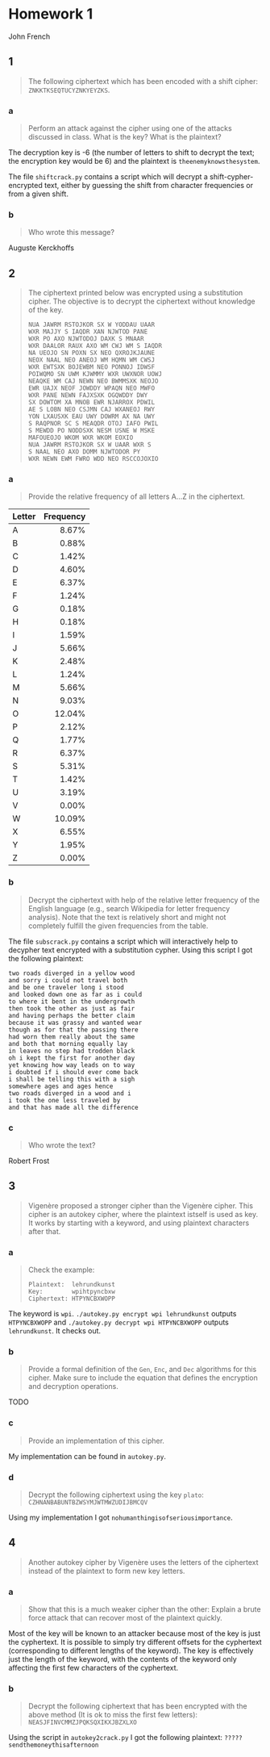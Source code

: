 # Homework 1

John French

## 1

> The following ciphertext which has been encoded with a shift cipher: `ZNKKTKSEQTUCYZNKYEYZKS`.

### a

> Perform an attack against the cipher using one of the attacks discussed in class. What is the key? What is the plaintext?

The decryption key is -6 (the number of letters to shift to decrypt the text; the encryption key would be 6) and the plaintext is `theenemyknowsthesystem`.

The file `shiftcrack.py` contains a script which will decrypt a shift-cypher-encrypted text, either by guessing the shift from character frequencies or from a given shift.

### b

> Who wrote this message?

Auguste Kerckhoffs

## 2

> The ciphertext printed below was encrypted using a substitution cipher. The objective is to decrypt the ciphertext without knowledge of the key.
>
> ```
> NUA JAWRM RSTOJKOR SX W YODDAU UAAR
> WXR MAJJY S IAQDR XAN NJWTOD PANE
> WXR PO AXO NJWTODOJ DAXK S MNAAR
> WXR DAALOR RAUX AXO WM CWJ WM S IAQDR
> NA UEOJO SN POXN SX NEO QXROJKJAUNE
> NEOX NAAL NEO ANEOJ WM HQMN WM CWSJ
> WXR EWTSXK BOJEWBM NEO PONNOJ IDWSF
> POIWQMO SN UWM KJWMMY WXR UWXNOR UOWJ
> NEAQKE WM CAJ NEWN NEO BWMMSXK NEOJO
> EWR UAJX NEOF JOWDDY WPAQN NEO MWFO
> WXR PANE NEWN FAJXSXK OGQWDDY DWY
> SX DOWTOM XA MNOB EWR NJARROX PDWIL
> AE S LOBN NEO CSJMN CAJ WXANEOJ RWY
> YON LXAUSXK EAU UWY DOWRM AX NA UWY
> S RAQPNOR SC S MEAQDR OTOJ IAFO PWIL
> S MEWDD PO NODDSXK NESM USNE W MSKE
> MAFOUEOJO WKOM WXR WKOM EOXIO
> NUA JAWRM RSTOJKOR SX W UAAR WXR S
> S NAAL NEO AXO DOMM NJWTODOR PY
> WXR NEWN EWM FWRO WDD NEO RSCCOJOXIO
> ```

### a

> Provide the relative frequency of all letters A...Z in the ciphertext.

 Letter | Frequency
:------ | ---------:
 A      | 8.67%
 B      | 0.88%
 C      | 1.42%
 D      | 4.60%
 E      | 6.37%
 F      | 1.24%
 G      | 0.18%
 H      | 0.18%
 I      | 1.59%
 J      | 5.66%
 K      | 2.48%
 L      | 1.24%
 M      | 5.66%
 N      | 9.03%
 O      | 12.04%
 P      | 2.12%
 Q      | 1.77%
 R      | 6.37%
 S      | 5.31%
 T      | 1.42%
 U      | 3.19%
 V      | 0.00%
 W      | 10.09%
 X      | 6.55%
 Y      | 1.95%
 Z      | 0.00%

### b

> Decrypt the ciphertext with help of the relative letter frequency of the English language (e.g., search Wikipedia for letter frequency analysis). Note that the text is relatively short and might not completely fulfill the given frequencies from the table.

The file `subscrack.py` contains a script which will interactively help to decypher text encrypted with a substitution cypher. Using this script I got the following plaintext:
```
two roads diverged in a yellow wood
and sorry i could not travel both
and be one traveler long i stood
and looked down one as far as i could
to where it bent in the undergrowth
then took the other as just as fair
and having perhaps the better claim
because it was grassy and wanted wear
though as for that the passing there
had worn them really about the same
and both that morning equally lay
in leaves no step had trodden black
oh i kept the first for another day
yet knowing how way leads on to way
i doubted if i should ever come back
i shall be telling this with a sigh
somewhere ages and ages hence
two roads diverged in a wood and i
i took the one less traveled by
and that has made all the difference
```

### c

> Who wrote the text?

Robert Frost

## 3

> Vigen&egrave;re proposed a stronger cipher than the Vigen&egrave;re cipher. This cipher is an autokey cipher, where the plaintext istself is used as key. It works by starting with a keyword, and using plaintext characters after that.

### a

> Check the example:
> ```
> Plaintext:  lehrundkunst
> Key:        wpihtpyncbxw
> Ciphertext: HTPYNCBXWOPP

The keyword is `wpi`. `./autokey.py encrypt wpi lehrundkunst` outputs `HTPYNCBXWOPP` and `./autokey.py decrypt wpi HTPYNCBXWOPP` outputs `lehrundkunst`. It checks out.

### b

> Provide a formal definition of the `Gen`, `Enc`, and `Dec` algorithms for this cipher. Make sure to include the equation that defines the encryption and decryption operations.

TODO

### c

> Provide an implementation of this cipher.

My implementation can be found in `autokey.py`.

### d

> Decrypt the following ciphertext using the key `plato`: `CZHNANBABUNTBZWSYMJWTMWZUDIJBMCQV`

Using my implementation I got `nohumanthingisofseriousimportance`.

## 4

> Another autokey cipher by Vigen&egrave;re uses the letters of the ciphertext instead of the plaintext to form new key letters.

### a

> Show that this is a much weaker cipher than the other: Explain a brute force attack that can recover most of the plaintext quickly.

Most of the key will be known to an attacker because most of the key is just the cyphertext. It is possible to simply try different offsets for the cyphertext (corresponding to different lengths of the keyword). The key is effectively just the length of the keyword, with the contents of the keyword only affecting the first few characters of the cyphertext.

### b

> Decrypt the following ciphertext that has been encrypted with the above method (It is ok to miss the first few letters): `NEASJFINVCMMZJPQKSQXIKXJBZXLXO`

Using the script in `autokey2crack.py` I got the following plaintext: `?????sendthemoneythisafternoon`


